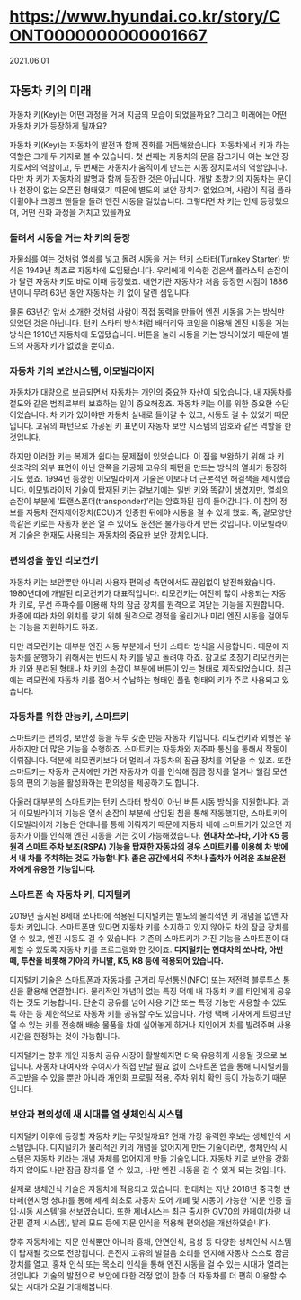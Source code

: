 # https://www.hyundai.co.kr/story/CONT0000000000001667

2021.06.01

## 자동차 키의 미래

자동차 키(Key)는 어떤 과정을 거쳐 지금의 모습이 되었을까요? 그리고 미래에는 어떤 자동차 키가 등장하게 될까요?


자동차 키(Key)는 자동차의 발전과 함께 진화를 거듭해왔습니다. 자동차에서 키가 하는 역할은 크게 두 가지로 볼 수 있습니다. 첫 번째는 자동차의 문을 잠그거나 여는 보안 장치로서의 역할이고, 두 번째는 자동차가 움직이게 만드는 시동 장치로서의 역할입니다. 다만 차 키가 자동차의 발명과 함께 등장한 것은 아닙니다. 개발 초창기의 자동차는 문이나 천장이 없는 오픈된 형태였기 때문에 별도의 보안 장치가 없었으며, 사람이 직접 플라이휠이나 크랭크 핸들을 돌려 엔진 시동을 걸었습니다. 그렇다면 차 키는 언제 등장했으며, 어떤 진화 과정을 거치고 있을까요

### 돌려서 시동을 거는 차 키의 등장

자물쇠를 여는 것처럼 열쇠를 넣고 돌려 시동을 거는 턴키 스타터(Turnkey Starter) 방식은 1949년 최초로 자동차에 도입됐습니다. 우리에게 익숙한 검은색 플라스틱 손잡이가 달린 자동차 키도 바로 이때 등장했죠. 내연기관 자동차가 처음 등장한 시점이 1886년이니 무려 63년 동안 자동차는 키 없이 달린 셈입니다.

물론 63년간 앞서 소개한 것처럼 사람이 직접 동력을 만들어 엔진 시동을 거는 방식만 있었던 것은 아닙니다. 턴키 스타터 방식처럼 배터리와 코일을 이용해 엔진 시동을 거는 방식은 1910년 자동차에 도입됐습니다. 버튼을 눌러 시동을 거는 방식이었기 때문에 별도의 자동차 키가 없었을 뿐이죠.

### 자동차 키의 보안시스템, 이모빌라이저

자동차가 대량으로 보급되면서 자동차는 개인의 중요한 자산이 되었습니다. 내 자동차를 절도와 같은 범죄로부터 보호하는 일이 중요해졌죠. 자동차 키는 이를 위한 중요한 수단이었습니다. 차 키가 있어야만 자동차 실내로 들어갈 수 있고, 시동도 걸 수 있었기 때문입니다. 고유의 패턴으로 가공된 키 표면이 자동차 보안 시스템의 암호와 같은 역할을 한 것입니다.

하지만 이러한 키는 복제가 쉽다는 문제점이 있었습니다. 이 점을 보완하기 위해 차 키 쇳조각의 외부 표면이 아닌 안쪽을 가공해 고유의 패턴을 만드는 방식의 열쇠가 등장하기도 했죠. 1994년 등장한 이모빌라이저 기술은 이보다 더 근본적인 해결책을 제시했습니다. 이모빌라이저 기술이 탑재된 키는 겉보기에는 일반 키와 똑같이 생겼지만, 열쇠의 손잡이 부분에 ‘트랜스폰더(transponder)’라는 암호화된 칩이 들어갑니다. 이 칩의 정보를 자동차 전자제어장치(ECU)가 인증한 뒤에야 시동을 걸 수 있게 했죠. 즉, 겉모양만 똑같은 키로는 자동차 문은 열 수 있어도 운전은 불가능하게 만든 것입니다. 이모빌라이저 기술은 현재도 사용되는 자동차의 중요한 보안 장치입니다.

### 편의성을 높인 리모컨키

자동차 키는 보안뿐만 아니라 사용자 편의성 측면에서도 끊임없이 발전해왔습니다. 1980년대에 개발된 리모컨키가 대표적입니다. 리모컨키는 여전히 많이 사용되는 자동차 키로, 무선 주파수를 이용해 차의 잠금 장치를 원격으로 여닫는 기능을 지원합니다. 차종에 따라 차의 위치를 찾기 위해 원격으로 경적을 울리거나 미리 엔진 시동을 걸어두는 기능을 지원하기도 하죠.

다만 리모컨키는 대부분 엔진 시동 부분에서 턴키 스타터 방식을 사용합니다. 때문에 자동차를 운행하기 위해서는 반드시 차 키를 넣고 돌려야 하죠. 참고로 초창기 리모컨키는 차 키와 분리된 형태나 차 키의 손잡이 부분에 버튼이 있는 형태로 제작되었습니다. 최근에는 리모컨에 자동차 키를 접어서 수납하는 형태인 플립 형태의 키가 주로 사용되고 있습니다.

### 자동차를 위한 만능키, 스마트키

스마트키는 편의성, 보안성 등을 두루 갖춘 만능 자동차 키입니다. 리모컨키와 외형은 유사하지만 더 많은 기능을 수행하죠. 스마트키는 자동차와 저주파 통신을 통해서 작동이 이뤄집니다. 덕분에 리모컨키보다 더 멀리서 자동차의 잠금 장치를 여닫을 수 있죠. 또한 스마트키는 자동차 근처에만 가면 자동차가 이를 인식해 잠금 장치를 열거나 웰컴 모션 등의 편의 기능을 활성화하는 편의성을 제공하기도 합니다.

아울러 대부분의 스마트키는 턴키 스타터 방식이 아닌 버튼 시동 방식을 지원합니다. 과거 이모빌라이저 기능은 열쇠 손잡이 부분에 삽입된 칩을 통해 작동했지만, 스마트키의 이모빌라이저 기능은 안테나를 통해 이뤄지기 때문에 자동차 내에 스마트키가 있으면 자동차가 이를 인식해 엔진 시동을 거는 것이 가능해졌습니다. **현대차 쏘나타, 기아 K5 등 원격 스마트 주차 보조(RSPA) 기능을 탑재한 자동차의 경우 스마트키를 이용해 차 밖에서 내 차를 주차하는 것도 가능합니다. 좁은 공간에서의 주차나 출차가 어려운 초보운전자에게 유용한 기능입니다.**

### 스마트폰 속 자동차 키, 디지털키

2019년 출시된 8세대 쏘나타에 적용된 디지털키는 별도의 물리적인 키 개념을 없앤 자동차 키입니다. 스마트폰만 있다면 자동차 키를 소지하고 있지 않아도 차의 잠금 장치를 열 수 있고, 엔진 시동도 걸 수 있습니다. 기존의 스마트키가 가진 기능을 스마트폰이 대체할 수 있도록 자동차 키를 프로그램화 한 것이죠. **디지털키는 현대차의 쏘나타, 아반떼, 투싼을 비롯해 기아의 카니발, K5, K8 등에 적용되어 있습니다.**

디지털키 기술은 스마트폰과 자동차를 근거리 무선통신(NFC) 또는 저전력 블루투스 통신을 활용해 연결합니다. 물리적인 개념이 없는 특징 덕에 내 자동차 키를 타인에게 공유하는 것도 가능합니다. 단순히 공유를 넘어 사용 기간 또는 특정 기능만 사용할 수 있도록 하는 등 제한적으로 자동차 키를 공유할 수도 있습니다. 가령 택배 기사에게 트렁크만 열 수 있는 키를 전송해 배송 물품을 차에 실어놓게 하거나 지인에게 차를 빌려주며 사용 시간을 한정하는 것이 가능합니다.

디지털키는 향후 개인 자동차 공유 시장이 활발해지면 더욱 유용하게 사용될 것으로 보입니다. 자동차 대여자와 수여자가 직접 만날 필요 없이 스마트폰 앱을 통해 디지털키를 주고받을 수 있을 뿐만 아니라 개인화 프로필 적용, 주차 위치 확인 등이 가능하기 때문입니다.

### 보안과 편의성에 새 시대를 열 생체인식 시스템

디지털키 이후에 등장할 자동차 키는 무엇일까요? 현재 가장 유력한 후보는 생체인식 시스템입니다. 디지털키가 물리적인 키의 개념을 없어지게 만든 기술이라면, 생체인식 시스템은 자동차 키라는 개념 자체를 없어지게 만들 기술입니다. 자동차 키로 보안을 강화하지 않아도 나만 잠금 장치를 열 수 있고, 나만 엔진 시동을 걸 수 있게 되는 것입니다.

실제로 생체인식 기술은 자동차에 적용되고 있습니다. 현대차는 지난 2018년 중국형 싼타페(현지명 셩댜)를 통해 세계 최초로 자동차 도어 개폐 및 시동이 가능한 ‘지문 인증 출입·시동 시스템’을 선보였습니다. 또한 제네시스는 최근 출시한 GV70의 카페이(차량 내 간편 결제 시스템), 발레 모드 등에 지문 인식을 적용해 편의성을 개선하였습니다.

향후 자동차에는 지문 인식뿐만 아니라 홍채, 안면인식, 음성 등 다양한 생체인식 시스템이 탑재될 것으로 전망됩니다. 운전자 고유의 발걸음 소리를 인지해 자동차 스스로 잠금 장치를 열고, 홍채 인식 또는 목소리 인식을 통해 엔진 시동을 걸 수 있는 시대가 열리는 것입니다. 기술의 발전으로 보안에 대한 걱정 없이 한층 더 자동차를 더 편히 이용할 수 있는 시대가 오길 기대해봅니다.